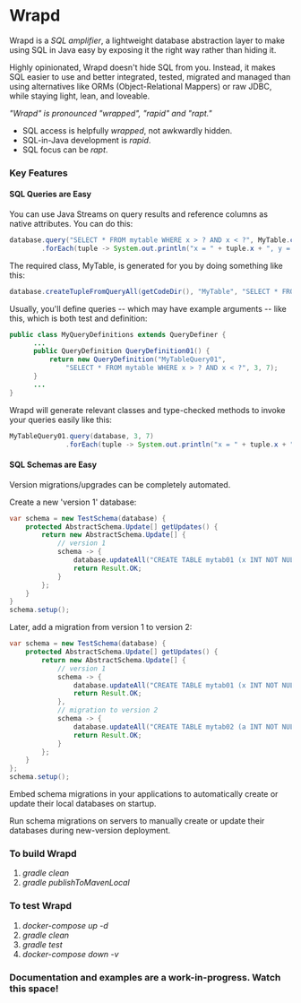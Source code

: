 Wrapd
=====

Wrapd is a *SQL amplifier*, a lightweight database abstraction layer to make using SQL in Java easy
by exposing it the right way rather than hiding it.

Highly opinionated, Wrapd doesn't hide SQL from you. Instead, it makes SQL easier 
to use and better integrated, tested, migrated and managed than using 
alternatives like ORMs (Object-Relational Mappers) or raw JDBC,
while staying light, lean, and loveable.

*"Wrapd" is pronounced "wrapped", "rapid" and "rapt."*

* SQL access is helpfully *wrapped*, not awkwardly hidden.
* SQL-in-Java development is *rapid*.
* SQL focus can be *rapt*.

### Key Features ###

#### SQL Queries are Easy ####
   
You can use Java Streams on query results and reference columns as native attributes. You can do this:
```java
database.query("SELECT * FROM mytable WHERE x > ? AND x < ?", MyTable.class, 3, 7)
        .forEach(tuple -> System.out.println("x = " + tuple.x + ", y = " + tuple.y));
```
The required class, MyTable, is generated for you by doing something like this:
```java
database.createTupleFromQueryAll(getCodeDir(), "MyTable", "SELECT * FROM mytable");
```

Usually, you'll define queries -- which may have example arguments -- like this, which is both test and definition:
```java
public class MyQueryDefinitions extends QueryDefiner {
      ...
      public QueryDefinition QueryDefinition01() {
          return new QueryDefinition("MyTableQuery01", 
              "SELECT * FROM mytable WHERE x > ? AND x < ?", 3, 7);
      }
      ...
}
```
Wrapd will generate relevant classes and type-checked methods to invoke your queries easily 
like this:
```java
MyTableQuery01.query(database, 3, 7)
              .forEach(tuple -> System.out.println("x = " + tuple.x + ", y = " + tuple.y));
```

#### SQL Schemas are Easy ####

Version migrations/upgrades can be completely automated.

Create a new 'version 1' database:
```java
var schema = new TestSchema(database) {
    protected AbstractSchema.Update[] getUpdates() {
        return new AbstractSchema.Update[] {
            // version 1
            schema -> {
                database.updateAll("CREATE TABLE mytab01 (x INT NOT NULL PRIMARY KEY)");
                return Result.OK;
            }
        };
    }
}
schema.setup();
```

Later, add a migration from version 1 to version 2:
```java
var schema = new TestSchema(database) {
    protected AbstractSchema.Update[] getUpdates() {
        return new AbstractSchema.Update[] {
            // version 1
            schema -> {
                database.updateAll("CREATE TABLE mytab01 (x INT NOT NULL PRIMARY KEY)");
                return Result.OK;
            },
            // migration to version 2
            schema -> {
                database.updateAll("CREATE TABLE mytab02 (a INT NOT NULL PRIMARY KEY)");
                return Result.OK;
            }
        };
    }
};
schema.setup();
```
Embed schema migrations in your applications to automatically create or update their local
databases on startup.

Run schema migrations on servers to manually create or update their databases during new-version deployment.

### To build Wrapd ###

1.   _gradle clean_
2.   _gradle publishToMavenLocal_

### To test Wrapd ###

1.  _docker-compose up -d_
2.  _gradle clean_
3.  _gradle test_
4.  _docker-compose down -v_
 
### Documentation and examples are a work-in-progress. Watch this space! ###
